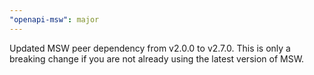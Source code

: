 ```yaml
---
"openapi-msw": major
---
```


Updated MSW peer dependency from v2.0.0 to v2.7.0. This is only a breaking change if you are not already using the latest version of MSW.
